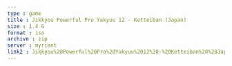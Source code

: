 ```yaml
---
type : game
title : Jikkyou Powerful Pro Yakyuu 12 - Ketteiban (Japan)
size : 1.4 G
format : iso
archive : zip
server : myrient
link2 : Jikkyou%20Powerful%20Pro%20Yakyuu%2012%20-%20Ketteiban%20%28Japan%29
---
```

